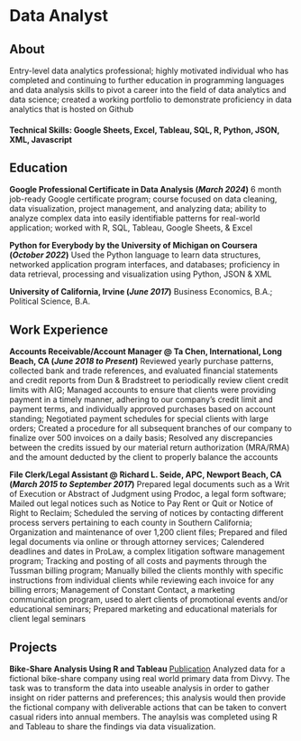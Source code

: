 # Data Analyst 

## About 
Entry-level data analytics professional; highly motivated individual who has completed and continuing to further education in programming languages and data analysis skills to pivot a career into the field of data analytics and data science; created a working portfolio to demonstrate proficiency in data analytics that is hosted on Github

#### Technical Skills: Google Sheets, Excel, Tableau, SQL, R, Python, JSON, XML, Javascript

## Education
**Google Professional Certificate in Data Analysis (_March 2024_)** 
6 month job-ready Google certificate program; course focused on data cleaning, data visualization, project management, and analyzing data; ability to analyze complex data into easily identifiable patterns for real-world application; worked with R, SQL, Tableau, Google Sheets, & Excel  

**Python for Everybody by the University of Michigan on Coursera (_October 2022_)**
Used the Python language to learn data structures, networked application program interfaces, and databases; proficiency in data retrieval, processing and visualization using Python, JSON & XML

**University of California, Irvine (_June 2017_)**
Business Economics, B.A.; Political Science, B.A. 

## Work Experience 
**Accounts Receivable/Account Manager @ Ta Chen, International, Long Beach, CA (_June 2018 to Present_)**
Reviewed yearly purchase patterns, collected bank and trade references, and evaluated financial statements and credit reports from Dun & Bradstreet to periodically review client credit limits with AIG; Managed accounts to ensure that clients were providing payment in a timely manner, adhering to our company’s credit limit and payment terms, and individually approved purchases based on account standing; Negotiated payment schedules for special clients with large orders; Created a procedure for all subsequent branches of our company to finalize over 500 invoices on a daily basis; Resolved any discrepancies between the credits issued by our material return authorization (MRA/RMA) and the amount deducted by the client to properly balance the accounts

**File Clerk/Legal Assistant @ Richard L. Seide, APC,  Newport Beach, CA (_March 2015 to September 2017_)**
Prepared legal documents such as a Writ of Execution or Abstract of Judgment using Prodoc, a legal form software; Mailed out legal notices such as Notice to Pay Rent or Quit or Notice of Right to Reclaim;  Scheduled the serving of notices by contacting different process servers pertaining to each county in Southern California; Organization and maintenance of over 1,200 client files; Prepared and filed legal documents via online or through attorney services; Calendered deadlines and dates in ProLaw, a complex litigation software management program; Tracking and posting of all costs and payments through the Tussman billing program; Manually billed the clients monthly with specific instructions from individual clients while reviewing each invoice for any billing errors; Management of Constant Contact, a marketing communication program, used to alert clients of promotional events and/or educational seminars; Prepared marketing and educational materials for client legal seminars

## Projects 
**Bike-Share Analysis Using R and Tableau** 
[Publication](link)
Analyzed data for a fictional bike-share company using real world primary data from Divvy. The task was to transform the data into useable analysis in order to gather insight on rider patterns and preferences; this analysis would then provide the fictional company with deliverable actions that can be taken to convert casual riders into annual members. The anaylsis was completed using R and Tableau to share the findings via data visualization. 



